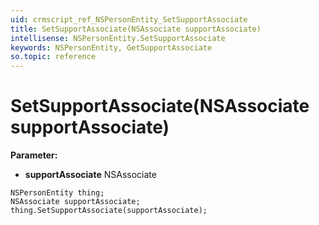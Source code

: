 ```yaml
---
uid: crmscript_ref_NSPersonEntity_SetSupportAssociate
title: SetSupportAssociate(NSAssociate supportAssociate)
intellisense: NSPersonEntity.SetSupportAssociate
keywords: NSPersonEntity, GetSupportAssociate
so.topic: reference
---
```


# SetSupportAssociate(NSAssociate supportAssociate)

**Parameter:** 
 - **supportAssociate** NSAssociate

```crmscript
NSPersonEntity thing;
NSAssociate supportAssociate;
thing.SetSupportAssociate(supportAssociate);
```

